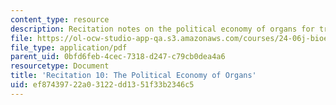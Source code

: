 ```yaml
---
content_type: resource
description: Recitation notes on the political economy of organs for transplantation.
file: https://ol-ocw-studio-app-qa.s3.amazonaws.com/courses/24-06j-bioethics-spring-2009/ef87439722a03122dd1351f33b2346c5_MIT24_06Js09_rec10.pdf
file_type: application/pdf
parent_uid: 0bfd6feb-4cec-7318-d247-c79cb0dea4a6
resourcetype: Document
title: 'Recitation 10: The Political Economy of Organs'
uid: ef874397-22a0-3122-dd13-51f33b2346c5
---
```

